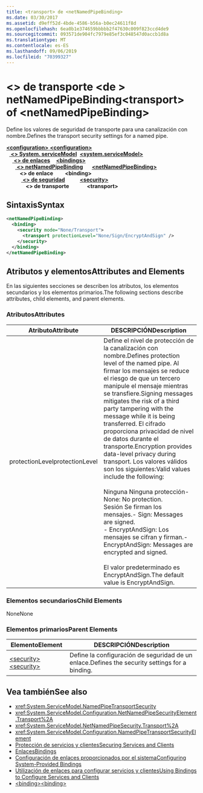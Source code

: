 ```yaml
---
title: <transport> de <netNamedPipeBinding>
ms.date: 03/30/2017
ms.assetid: d9eff52d-4bde-4586-b56a-b0ec24611f8d
ms.openlocfilehash: 6ea0b1e374659bbbbb2f47630c009f823ccd4de9
ms.sourcegitcommit: 093571de904fc7979e85ef3c048547d0accb1d8a
ms.translationtype: MT
ms.contentlocale: es-ES
ms.lasthandoff: 09/06/2019
ms.locfileid: "70399327"
---
```

# <a name="transport-of-netnamedpipebinding"></a><span data-ttu-id="417d5-102">\<> de transporte \<de > netNamedPipeBinding</span><span class="sxs-lookup"><span data-stu-id="417d5-102">\<transport> of \<netNamedPipeBinding></span></span>
<span data-ttu-id="417d5-103">Define los valores de seguridad de transporte para una canalización con nombre.</span><span class="sxs-lookup"><span data-stu-id="417d5-103">Defines the transport security settings for a named pipe.</span></span>  
  
<span data-ttu-id="417d5-104">[ **\<configuration>** ](../configuration-element.md)</span><span class="sxs-lookup"><span data-stu-id="417d5-104">[**\<configuration>**](../configuration-element.md)</span></span>\
<span data-ttu-id="417d5-105">&nbsp;&nbsp;[ **\<> System. serviceModel**](system-servicemodel.md)</span><span class="sxs-lookup"><span data-stu-id="417d5-105">&nbsp;&nbsp;[**\<system.serviceModel>**](system-servicemodel.md)</span></span>\
<span data-ttu-id="417d5-106">&nbsp;&nbsp;&nbsp;&nbsp;[ **\<> de enlaces**](bindings.md)</span><span class="sxs-lookup"><span data-stu-id="417d5-106">&nbsp;&nbsp;&nbsp;&nbsp;[**\<bindings>**](bindings.md)</span></span>\
<span data-ttu-id="417d5-107">&nbsp;&nbsp;&nbsp;&nbsp;&nbsp;&nbsp;[ **\<> netNamedPipeBinding**](netnamedpipebinding.md)</span><span class="sxs-lookup"><span data-stu-id="417d5-107">&nbsp;&nbsp;&nbsp;&nbsp;&nbsp;&nbsp;[**\<netNamedPipeBinding>**](netnamedpipebinding.md)</span></span>\
<span data-ttu-id="417d5-108">&nbsp;&nbsp;&nbsp;&nbsp;&nbsp;&nbsp;&nbsp;&nbsp; **\<> de enlace**</span><span class="sxs-lookup"><span data-stu-id="417d5-108">&nbsp;&nbsp;&nbsp;&nbsp;&nbsp;&nbsp;&nbsp;&nbsp;**\<binding>**</span></span>\
<span data-ttu-id="417d5-109">&nbsp;&nbsp;&nbsp;&nbsp;&nbsp;&nbsp;&nbsp;&nbsp;&nbsp;&nbsp;[ **\<> de seguridad**](security-of-netnamedpipebinding.md)</span><span class="sxs-lookup"><span data-stu-id="417d5-109">&nbsp;&nbsp;&nbsp;&nbsp;&nbsp;&nbsp;&nbsp;&nbsp;&nbsp;&nbsp;[**\<security>**](security-of-netnamedpipebinding.md)</span></span>\
<span data-ttu-id="417d5-110">&nbsp;&nbsp;&nbsp;&nbsp;&nbsp;&nbsp;&nbsp;&nbsp;&nbsp;&nbsp;&nbsp;&nbsp; **\<> de transporte**</span><span class="sxs-lookup"><span data-stu-id="417d5-110">&nbsp;&nbsp;&nbsp;&nbsp;&nbsp;&nbsp;&nbsp;&nbsp;&nbsp;&nbsp;&nbsp;&nbsp;**\<transport>**</span></span>  
  
## <a name="syntax"></a><span data-ttu-id="417d5-111">Sintaxis</span><span class="sxs-lookup"><span data-stu-id="417d5-111">Syntax</span></span>  
  
```xml  
<netNamedPipeBinding>
  <binding>
    <security mode="None/Transport">
      <transport protectionLevel="None/Sign/EncryptAndSign" />
    </security>
  </binding>
</netNamedPipeBinding>
```  
  
## <a name="attributes-and-elements"></a><span data-ttu-id="417d5-112">Atributos y elementos</span><span class="sxs-lookup"><span data-stu-id="417d5-112">Attributes and Elements</span></span>  
 <span data-ttu-id="417d5-113">En las siguientes secciones se describen los atributos, los elementos secundarios y los elementos primarios.</span><span class="sxs-lookup"><span data-stu-id="417d5-113">The following sections describe attributes, child elements, and parent elements.</span></span>  
  
### <a name="attributes"></a><span data-ttu-id="417d5-114">Atributos</span><span class="sxs-lookup"><span data-stu-id="417d5-114">Attributes</span></span>  
  
|<span data-ttu-id="417d5-115">Atributo</span><span class="sxs-lookup"><span data-stu-id="417d5-115">Attribute</span></span>|<span data-ttu-id="417d5-116">DESCRIPCIÓN</span><span class="sxs-lookup"><span data-stu-id="417d5-116">Description</span></span>|  
|---------------|-----------------|  
|<span data-ttu-id="417d5-117">protectionLevel</span><span class="sxs-lookup"><span data-stu-id="417d5-117">protectionLevel</span></span>|<span data-ttu-id="417d5-118">Define el nivel de protección de la canalización con nombre.</span><span class="sxs-lookup"><span data-stu-id="417d5-118">Defines protection level of the named pipe.</span></span> <span data-ttu-id="417d5-119">Al firmar los mensajes se reduce el riesgo de que un tercero manipule el mensaje mientras se transfiere.</span><span class="sxs-lookup"><span data-stu-id="417d5-119">Signing messages mitigates the risk of a third party tampering with the message while it is being transferred.</span></span> <span data-ttu-id="417d5-120">El cifrado proporciona privacidad de nivel de datos durante el transporte.</span><span class="sxs-lookup"><span data-stu-id="417d5-120">Encryption provides data-level privacy during transport.</span></span> <span data-ttu-id="417d5-121">Los valores válidos son los siguientes:</span><span class="sxs-lookup"><span data-stu-id="417d5-121">Valid values include the following:</span></span><br /><br /> <span data-ttu-id="417d5-122">Ninguna Ninguna protección</span><span class="sxs-lookup"><span data-stu-id="417d5-122">-   None: No protection.</span></span><br /><span data-ttu-id="417d5-123">Sesión Se firman los mensajes.</span><span class="sxs-lookup"><span data-stu-id="417d5-123">-   Sign: Messages are signed.</span></span><br /><span data-ttu-id="417d5-124">-   EncryptAndSign: Los mensajes se cifran y firman.</span><span class="sxs-lookup"><span data-stu-id="417d5-124">-   EncryptAndSign: Messages are encrypted and signed.</span></span><br /><br /> <span data-ttu-id="417d5-125">El valor predeterminado es EncryptAndSign.</span><span class="sxs-lookup"><span data-stu-id="417d5-125">The default value is EncryptAndSign.</span></span>|  
  
### <a name="child-elements"></a><span data-ttu-id="417d5-126">Elementos secundarios</span><span class="sxs-lookup"><span data-stu-id="417d5-126">Child Elements</span></span>  
 <span data-ttu-id="417d5-127">None</span><span class="sxs-lookup"><span data-stu-id="417d5-127">None</span></span>  
  
### <a name="parent-elements"></a><span data-ttu-id="417d5-128">Elementos primarios</span><span class="sxs-lookup"><span data-stu-id="417d5-128">Parent Elements</span></span>  
  
|<span data-ttu-id="417d5-129">Elemento</span><span class="sxs-lookup"><span data-stu-id="417d5-129">Element</span></span>|<span data-ttu-id="417d5-130">DESCRIPCIÓN</span><span class="sxs-lookup"><span data-stu-id="417d5-130">Description</span></span>|  
|-------------|-----------------|  
|[<span data-ttu-id="417d5-131">\<security></span><span class="sxs-lookup"><span data-stu-id="417d5-131">\<security></span></span>](security-of-netnamedpipebinding.md)|<span data-ttu-id="417d5-132">Define la configuración de seguridad de un enlace.</span><span class="sxs-lookup"><span data-stu-id="417d5-132">Defines the security settings for a binding.</span></span>|  
  
## <a name="see-also"></a><span data-ttu-id="417d5-133">Vea también</span><span class="sxs-lookup"><span data-stu-id="417d5-133">See also</span></span>

- <xref:System.ServiceModel.NamedPipeTransportSecurity>
- <xref:System.ServiceModel.Configuration.NetNamedPipeSecurityElement.Transport%2A>
- <xref:System.ServiceModel.NetNamedPipeSecurity.Transport%2A>
- <xref:System.ServiceModel.Configuration.NamedPipeTransportSecurityElement>
- [<span data-ttu-id="417d5-134">Protección de servicios y clientes</span><span class="sxs-lookup"><span data-stu-id="417d5-134">Securing Services and Clients</span></span>](../../../wcf/feature-details/securing-services-and-clients.md)
- [<span data-ttu-id="417d5-135">Enlaces</span><span class="sxs-lookup"><span data-stu-id="417d5-135">Bindings</span></span>](../../../wcf/bindings.md)
- [<span data-ttu-id="417d5-136">Configuración de enlaces proporcionados por el sistema</span><span class="sxs-lookup"><span data-stu-id="417d5-136">Configuring System-Provided Bindings</span></span>](../../../wcf/feature-details/configuring-system-provided-bindings.md)
- [<span data-ttu-id="417d5-137">Utilización de enlaces para configurar servicios y clientes</span><span class="sxs-lookup"><span data-stu-id="417d5-137">Using Bindings to Configure Services and Clients</span></span>](../../../wcf/using-bindings-to-configure-services-and-clients.md)
- [<span data-ttu-id="417d5-138">\<binding></span><span class="sxs-lookup"><span data-stu-id="417d5-138">\<binding></span></span>](../../../misc/binding.md)
